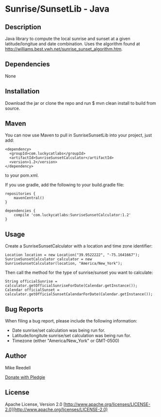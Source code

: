 Sunrise/SunsetLib - Java
============

Description
-----------
Java library to compute the local sunrise and sunset at a given latitude/longitue and date combination. Uses the algorithm found at http://williams.best.vwh.net/sunrise_sunset_algorithm.htm.

Dependencies
------------
None

Installation
------------
Download the jar or clone the repo and run $ mvn clean install to build from source.


Maven
-----

You can now use Maven to pull in SunriseSunsetLib into your project, just add:

```
<dependency>
  <groupId>com.luckycatlabs</groupId>
  <artifactId>SunriseSunsetCalculator</artifactId>
  <version>1.2</version>
</dependency>
```

to your pom.xml.

If you use gradle, add the following to your build.gradle file:

```
repositories {
    mavenCentral()
}

dependencies {
    compile 'com.luckycatlabs:SunriseSunsetCalculator:1.2'
}
```

Usage
-----
Create a SunriseSunsetCalculator with a location and time zone identifier:

    Location location = new Location("39.9522222", "-75.1641667");
    SunriseSunsetCalculator calculator = new SunriseSunsetCalculator(location, "America/New_York");

Then call the method for the type of sunrise/sunset you want to calculate:

    String officialSunrise = calculator.getOfficialSunriseForDate(Calendar.getInstance());
    Calendar officialSunset = calculator.getOfficialSunsetCalendarForDate(Calendar.getInstance());

Bug Reports
-----------
When filing a bug report, please include the following information:
- Date sunrise/set calculation was being run for.
- Latitude/longitute sunrise/set calculation was being run for.
- Timezone (either "America/New_York" or GMT-0500)

Author
------
Mike Reedell

[Donate with Pledgie](http://www.pledgie.com/campaigns/15328)

License
-------
Apache License, Version 2.0 
[http://www.apache.org/licenses/LICENSE-2.0](http://www.apache.org/licenses/LICENSE-2.0)
